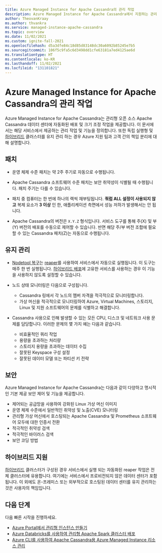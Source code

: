 ```yaml
---
title: Azure Managed Instance for Apache Cassandra의 관리 작업
description: Azure Managed Instance for Apache Cassandra에서 지원하는 관리 작업에 대해 알아봅니다. 또한 독립 실행형 및 하이브리드 클러스터를 유지 관리 하는 경우 Azure 지원 팀과 고객 간의 책임 분리에 대해 설명합니다.
author: TheovanKraay
ms.author: thvankra
ms.service: managed-instance-apache-cassandra
ms.topic: overview
ms.date: 11/02/2021
ms.custom: ignite-fall-2021
ms.openlocfilehash: d5a3dfe84c18d85d83148dc30a6092b85245e7b5
ms.sourcegitcommit: 106f5c9fa5c6d3498dd1cfe63181a7ed4125ae6d
ms.translationtype: HT
ms.contentlocale: ko-KR
ms.lasthandoff: 11/02/2021
ms.locfileid: "131101821"
---
```

# <a name="management-operations-in-azure-managed-instance-for-apache-cassandra"></a>Azure Managed Instance for Apache Cassandra의 관리 작업

Azure Managed Instance for Apache Cassandra는 관리형 오픈 소스 Apache Cassandra 데이터 센터에 자동화된 배포 및 크기 조정 작업을 제공합니다. 이 문서에서는 해당 서비스에서 제공하는 관리 작업 및 기능을 정의합니다. 또한 독립 실행형 및 [하이브리드](configure-hybrid-cluster.md) 클러스터를 유지 관리 하는 경우 Azure 지원 팀과 고객 간의 책임 분리에 대해 설명합니다.

## <a name="patching"></a>패치

* 운영 체제 수준 패치는 약 2주 주기로 자동으로 수행됩니다.

* Apache Cassandra 소프트웨어 수준 패치는 보안 취약성이 식별될 때 수행됩니다. 패치 주기는 다를 수 있습니다.

* 패치 중 컴퓨터는 한 번에 하나의 랙씩 재부팅됩니다. **쿼럼 ALL 설정이 사용되지 않고** 복제 요소가 **3 이상** 인 한, 애플리케이션 측면에서 성능 저하가 발생해서는 안 됩니다.

* Apache Cassandra의 버전은 `X.Y.Z` 형식입니다. 서비스 도구를 통해 주(X) 및 부(Y) 버전의 배포를 수동으로 제어할 수 있습니다. 반면 해당 주/부 버전 조합에 필요할 수 있는 Cassandra 패치(Z)는 자동으로 수행됩니다.  

## <a name="maintenance"></a>유지 관리

* [Nodetool 복구](https://docs.datastax.com/cassandra-oss/3.0/cassandra/tools/toolsRepair.html)는 [reaper](http://cassandra-reaper.io/)를 사용하여 서비스에서 자동으로 실행됩니다. 이 도구는 매주 한 번 실행됩니다. [하이브리드 배포](configure-hybrid-cluster.md)에 고유한 서비스를 사용하는 경우 이 기능을 사용하지 않도록 설정할 수 있습니다.

* 노드 상태 모니터링은 다음으로 구성됩니다.

  * Cassandra 링에서 각 노드의 멤버 자격을 적극적으로 모니터링합니다.
  * 가상 머신을 적극적으로 모니터링하여 Azure, Virtual Machines, 스토리지, Linux 및 지원 소프트웨어의 문제를 식별하고 해결합니다.

* Cassandra 사용으로 인해 발생할 수 있는 모든 CPU, 디스크 및 네트워크 사용 문제를 담당합니다. 이러한 문제의 몇 가지 예는 다음과 같습니다.

  * 비효율적인 쿼리 작업
  * 용량을 초과하는 처리량
  * 스토리지 용량을 초과하는 데이터 수집
  * 잘못된 Keyspace 구성 설정
  * 잘못된 데이터 모델 또는 파티션 키 전략

## <a name="security"></a>보안

Azure Managed Instance for Apache Cassandra는 다음과 같이 다양하고 명시적인 기본 제공 보안 제어 및 기능을 제공합니다.

* 제어되는 공급망을 사용하여 강화된 Linux 가상 머신 이미지
* 운영 체제 수준에서 일반적인 취약성 및 노출(CVE) 모니터링
* 관리형 가상 머신에서 호스팅되는 Apache Cassandra 및 Prometheus 소프트웨어 모두에 대한 인증서 전환
* 적극적인 취약성 검색
* 적극적인 바이러스 검색
* 보안 코딩 방법

## <a name="hybrid-support"></a>하이브리드 지원

[하이브리드](configure-hybrid-cluster.md) 클러스터가 구성된 경우 서비스에서 실행 되는 자동화된 reaper 작업은 전체 클러스터에 유용합니다. 여기에는 서비스에서 프로비전되지 않은 데이터 센터가 포함됩니다. 이 외에도 온-프레미스 또는 외부적으로 호스팅된 데이터 센터를 유지 관리하는 것은 사용자의 책임입니다.

## <a name="next-steps"></a>다음 단계

다음 빠른 시작을 진행하세요.
* [Azure Portal에서 관리형 인스턴스 만들기](create-cluster-portal.md)
* [Azure Databricks를 사용하여 관리형 Apache Spark 클러스터 배포](deploy-cluster-databricks.md)
* [Azure CLI를 사용하여 Apache Cassandra용 Azure Managed Instance 리소스 관리](manage-resources-cli.md)

